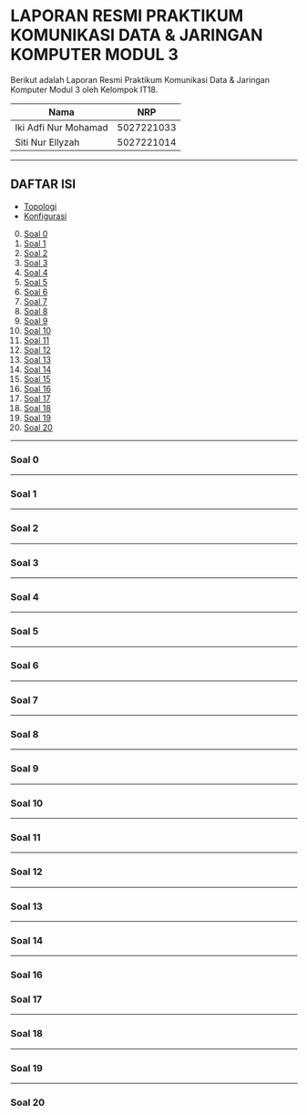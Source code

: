 # **LAPORAN RESMI PRAKTIKUM KOMUNIKASI DATA & JARINGAN KOMPUTER MODUL 3**

Berikut adalah Laporan Resmi Praktikum Komunikasi Data & Jaringan Komputer Modul 3 oleh Kelompok IT18.

| Nama                 | NRP        |
| -------------------- | ---------- |
| Iki Adfi Nur Mohamad | 5027221033 |
| Siti Nur Ellyzah     | 5027221014 |

---

**DAFTAR ISI**
---
- [Topologi](#topologi)
- [Konfigurasi](#konfigurasi)
0. [Soal 0](#Soal-0)
1. [Soal 1](#Soal-1)
2. [Soal 2](#Soal-2)
3. [Soal 3](#Soal-3)
4. [Soal 4](#Soal-4)
5. [Soal 5](#Soal-5)
6. [Soal 6](#Soal-6)
7. [Soal 7](#Soal-7)
8. [Soal 8](#Soal-8)
9. [Soal 9](#Soal-9)
10. [Soal 10](#Soal-10)
11. [Soal 11](#Soal-11)
12. [Soal 12](#Soal-12)
13. [Soal 13](#Soal-13)
14. [Soal 14](#Soal-14)
15. [Soal 15](#Soal-15)
16. [Soal 16](#Soal-16)
17. [Soal 17](#Soal-17)
18. [Soal 18](#Soal-18)
19. [Soal 19](#Soal-19)
20. [Soal 20](#Soal-20)

---

### **Soal 0**

---

### **Soal 1**

---

### **Soal 2**

---

### **Soal 3**

---

### **Soal 4**

---

### **Soal 5**

---

### **Soal 6**

---

### **Soal 7**

---

### **Soal 8**

---

### **Soal 9**

---

### **Soal 10**

---

### **Soal 11**

---

### **Soal 12**

---

### **Soal 13**

---

### **Soal 14**

---

### **Soal 16**

### **Soal 17**

---

### **Soal 18**

---

### **Soal 19**

---

### **Soal 20**
